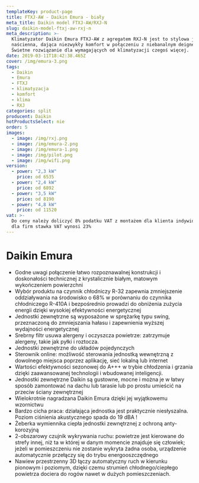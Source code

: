 ```yaml
---
templateKey: product-page
title: FTXJ-AW - Daikin Emura - biały
meta_title: Daikin model FTXJ-AW/RXJ-N
slug: daikin-model-ftxj-aw-rxj-n
meta_description: >-
  Klimatyzator Daikin Emura FTXJ-AW z agregatem RXJ-N jest to stylowa jednostka
  naścienna, dająca niezwykły komfort w połączeniu z niebanalnym deignem.
  Świetne rozwiązanie dla wymagających od klimatyzacji czegoś więcej.
date: 2019-03-11T18:42:38.465Z
cover: /img/emura-3.png
tags:
  - Daikin
  - Emura
  - FTXJ
  - klimatyzacja
  - komfort
  - klima
  - RXJ
categories: split
producent: Daikin
hotProductsSelect: nie
order: 5
images:
  - image: /img/rxj.png
  - image: /img/emura-2.png
  - image: /img/emura-1.png
  - image: /img/pilot.png
  - image: /img/wifi.png
version:
  - power: "2,3 kW"
    price: od 6535
  - power: "2,4 kW"
    price: od 6892
  - power: "3,5 kW"
    price: od 8190
  - power: "4,8 kW"
    price: od 11520
vat: >-
  Do ceny należy doliczyć 8% podatku VAT z montażem dla klienta indywidualnego,
  dla firm stawka VAT wynosi 23%
---
```


# Daikin Emura

- Godne uwagi połączenie łatwo rozpoznawalnej konstrukcji i doskonałości technicznej z krystalicznie białym, matowym wykończeniem powierzchni
- Wybór produktu na czynnik chłodniczy R-32 zapewnia zmniejszenie oddziaływania na środowisko o 68% w porównaniu do czynnika chłodniczego R-410A i bezpośrednio prowadzi do obniżenia zużycia energii dzięki wysokiej efektywności energetycznej
- Jednostki zewnętrzne są wyposażone w sprężarkę typu swing, przeznaczoną do zmniejszania hałasu i zapewnienia wyższej wydajności energetycznej
- Srebrny filtr usuwa alergeny i oczyszcza powietrze: zatrzymuje alergeny, takie jak pyłki i roztocza.
- Jednostki zewnętrzne do układów pojedynczych
- Sterownik online: możliwość sterowania jednostką wewnętrzną z dowolnego miejsca poprzez aplikację, sieć lokalną lub internet
- Wartości efektywności sezonowej do A+++ w trybie chłodzenia i grzania dzięki zaawansowanej technologii i wbudowanej inteligencji.
- Jednostki zewnętrzne Daikin są gustowne, mocne i można je w łatwy sposób zamontować na dachu lub tarasie lub po prostu umieścić na przeciw ściany zewnętrznej
- Wielokrotnie nagradzana Daikin Emura dzięki jej wyjątkowemu wzornictwu
- Bardzo cicha praca: działająca jednostka jest praktycznie niesłyszalna. Poziom ciśnienia akustycznego spada do 19 dBA !
- Żeberka wymiennika ciepła jednostki zewnętrznej z ochroną anty-korozyjną
- 2-obszarowy czujnik wykrywania ruchu: powietrze jest kierowane do strefy innej, niż ta w której w danym momencie znajduje się człowiek; jeżeli w pomieszczeniu nie zostanie wykryta żadna osoba, urządzenie automatycznie przełączy się do trybu energooszczędnego
- Nawiew przestrzenny 3D łączy automatyczny ruch w kierunku pionowym i poziomym, dzięki czemu strumień chłodnego/ciepłego powietrza dociera do rogów nawet w dużych pomieszczeniach.
